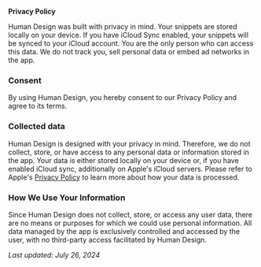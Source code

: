 **Privacy Policy**

Human Design was built with privacy in mind. Your snippets are stored locally on your device. If you have iCloud Sync enabled, your snippets will be synced to your iCloud account. You are the only person who can access this data. We do not track you, sell personal data or embed ad networks in the app.

### Consent

By using Human Design, you hereby consent to our Privacy Policy and agree to its terms.

### Collected data

Human Design is designed with your privacy in mind. Therefore, we do not collect, store, or have access to any personal data or information stored in the app. Your data is either stored locally on your device or, if you have enabled iCloud sync, additionally on Apple's iCloud servers. Please refer to Apple's [Privacy Policy](https://www.apple.com/legal/privacy/en-ww/) to learn more about how your data is processed.

### How We Use Your Information

Since Human Design does not collect, store, or access any user data, there are no means or purposes for which we could use personal information. All data managed by the app is exclusively controlled and accessed by the user, with no third-party access facilitated by Human Design.

_Last updated: July 26, 2024_
